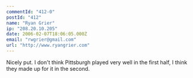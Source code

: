 ```yaml
---
commentId: "412-0"
postId: "412"
name: "Ryan Grier"
ip: "208.20.10.205"
date: 2006-02-07T18:06:05.000Z
email: "rwgrier@gmail.com"
url: "http://www.ryangrier.com"
---
```

<p>Nicely put.  I don't think Pittsburgh played very well in the first half, I think they made up for it in the second.</p>